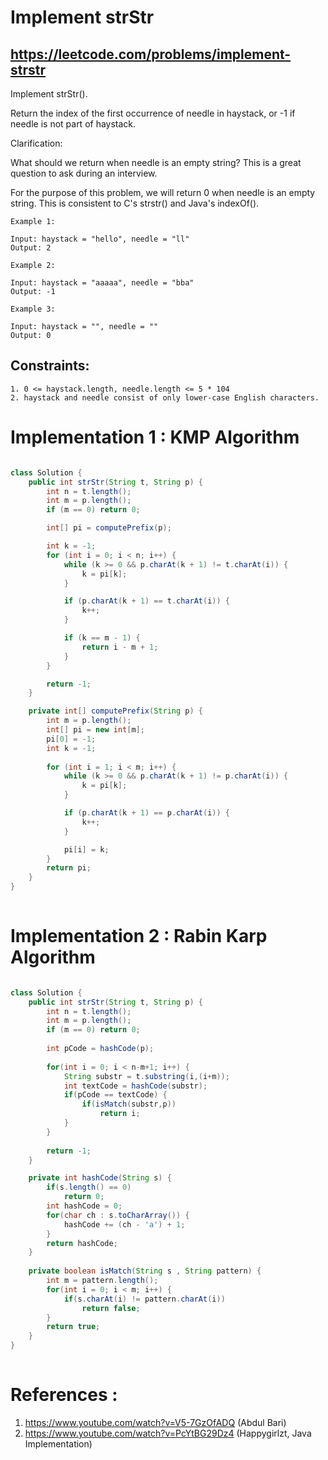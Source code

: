 # Implement strStr
## https://leetcode.com/problems/implement-strstr

Implement strStr().

Return the index of the first occurrence of needle in haystack, or -1 if needle is not part of haystack.

Clarification:

What should we return when needle is an empty string? This is a great question to ask during an interview.

For the purpose of this problem, we will return 0 when needle is an empty string. This is consistent to C's strstr() and Java's indexOf().

``` 
Example 1:

Input: haystack = "hello", needle = "ll"
Output: 2

Example 2:

Input: haystack = "aaaaa", needle = "bba"
Output: -1

Example 3:

Input: haystack = "", needle = ""
Output: 0
``` 

## Constraints:
```
1. 0 <= haystack.length, needle.length <= 5 * 104
2. haystack and needle consist of only lower-case English characters.
```

# Implementation 1 : KMP Algorithm
```java

class Solution {
    public int strStr(String t, String p) {
        int n = t.length();
        int m = p.length();
        if (m == 0) return 0;

        int[] pi = computePrefix(p);

        int k = -1;
        for (int i = 0; i < n; i++) {
            while (k >= 0 && p.charAt(k + 1) != t.charAt(i)) {
                k = pi[k];
            }

            if (p.charAt(k + 1) == t.charAt(i)) {
                k++;
            }

            if (k == m - 1) {
                return i - m + 1;
            }
        }

        return -1;
    }

    private int[] computePrefix(String p) {
        int m = p.length();
        int[] pi = new int[m];
        pi[0] = -1;
        int k = -1;
    
        for (int i = 1; i < m; i++) {
            while (k >= 0 && p.charAt(k + 1) != p.charAt(i)) {
                k = pi[k];
            }

            if (p.charAt(k + 1) == p.charAt(i)) {
                k++;
            }

            pi[i] = k;
        }
        return pi;
    }
}
         
```

# Implementation 2 : Rabin Karp Algorithm
```java

class Solution {
    public int strStr(String t, String p) {
        int n = t.length();
        int m = p.length();
        if (m == 0) return 0;
        
        int pCode = hashCode(p);
        
        for(int i = 0; i < n-m+1; i++) {
            String substr = t.substring(i,(i+m));
            int textCode = hashCode(substr);
            if(pCode == textCode) {
                if(isMatch(substr,p))
                    return i;
            }
        }
        
        return -1;
    }

    private int hashCode(String s) {
        if(s.length() == 0)
            return 0;
        int hashCode = 0;
        for(char ch : s.toCharArray()) {
            hashCode += (ch - 'a') + 1;
        }
        return hashCode;
    }
    
    private boolean isMatch(String s , String pattern) {
        int m = pattern.length();
        for(int i = 0; i < m; i++) {
            if(s.charAt(i) != pattern.charAt(i))
                return false;
        }
        return true;
    }
}
         
```

# References :
1. https://www.youtube.com/watch?v=V5-7GzOfADQ (Abdul Bari)
2. https://www.youtube.com/watch?v=PcYtBG29Dz4 (Happygirlzt, Java Implementation)
